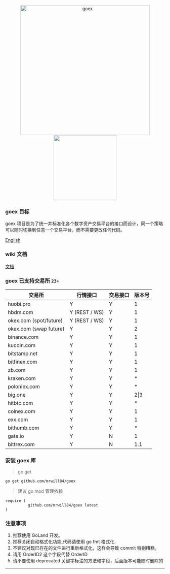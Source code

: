 <div align="center">
<img width="409" heigth="205" src="https://upload-images.jianshu.io/upload_images/6760989-dec7dc747846880e.png?imageMogr2/auto-orient/strip%7CimageView2/2/w/1240"  alt="goex">
<img width="198" height="205" src="https://upload-images.jianshu.io/upload_images/6760989-81f29f7a5dbd9bb6.jpg" >
</div>

### goex 目标

goex 项目是为了统一并标准化各个数字资产交易平台的接口而设计，同一个策略可以随时切换到任意一个交易平台，而不需要更改任何代码。

[English](https://github.com/mrwill84/goex/blob/dev/README_en.md)

### wiki 文档

[文档](https://github.com/mrwill84/goex/wiki)

### goex 已支持交易所 `23+`

| 交易所                 | 行情接口      | 交易接口 | 版本号 |
| ---------------------- | ------------- | -------- | ------ |
| huobi.pro              | Y             | Y        | 1      |
| hbdm.com               | Y (REST / WS) | Y        | 1      |
| okex.com (spot/future) | Y (REST / WS) | Y        | 1      |
| okex.com (swap future) | Y             | Y        | 2      |
| binance.com            | Y             | Y        | 1      |
| kucoin.com             | Y             | Y        | 1      |
| bitstamp.net           | Y             | Y        | 1      |
| bitfinex.com           | Y             | Y        | 1      |
| zb.com                 | Y             | Y        | 1      |
| kraken.com             | Y             | Y        | \*     |
| poloniex.com           | Y             | Y        | \*     |
| big.one                | Y             | Y        | 2\|3   |
| hitbtc.com             | Y             | Y        | \*     |
| coinex.com             | Y             | Y        | 1      |
| exx.com                | Y             | Y        | 1      |
| bithumb.com            | Y             | Y        | \*     |
| gate.io                | Y             | N        | 1      |
| bittrex.com            | Y             | N        | 1.1    |

### 安装 goex 库

> go get

`go get github.com/mrwill84/goex`

> 建议 go mod 管理依赖

```
require (
          github.com/mrwill84/goex latest
)
```

### 注意事项

1. 推荐使用 GoLand 开发。
2. 推荐关闭自动格式化功能,代码请使用 go fmt 格式化.
3. 不建议对现已存在的文件进行重新格式化，这样会导致 commit 特别糟糕。
4. 请用 OrderID2 这个字段代替 OrderID
5. 请不要使用 deprecated 关键字标注的方法和字段，后面版本可能随时删除的

---
